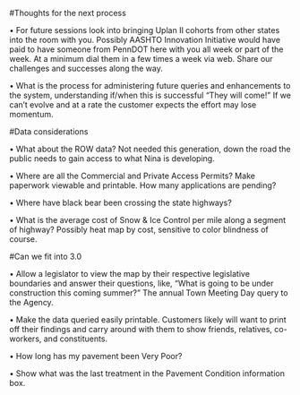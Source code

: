 #Thoughts for the next process

•	For future sessions look into bringing Uplan II cohorts from other states into the room with you. Possibly AASHTO Innovation Initiative would have paid to have someone from PennDOT here with you all week or part of the week. At a minimum dial them in a few times a week via web. Share our challenges and successes along the way.

•	What is the process for administering future queries and enhancements to the system, understanding if/when this is successful “They will come!” If we can’t evolve and at a rate the customer expects the effort may lose momentum.

#Data considerations

•	What about the ROW data? Not needed this generation, down the road the public needs to gain access to what Nina is developing.

•	Where are all the Commercial and Private Access Permits? Make paperwork viewable and printable. How many applications are pending? 

•	Where have black bear been crossing the state highways?

•	What is the average cost of Snow & Ice Control per mile along a segment of highway? Possibly heat map by cost, sensitive to color blindness of course.

#Can we fit into 3.0

•	Allow a legislator to view the map by their respective legislative boundaries and answer their questions, like, “What is going to be under construction this coming summer?” The annual Town Meeting Day query to the Agency.

•	Make the data queried easily printable. Customers likely will want to print off their findings and carry around with them to show friends, relatives, co-workers, and constituents.

•	How long has my pavement been Very Poor?

•	Show what was the last treatment in the Pavement Condition information box.
